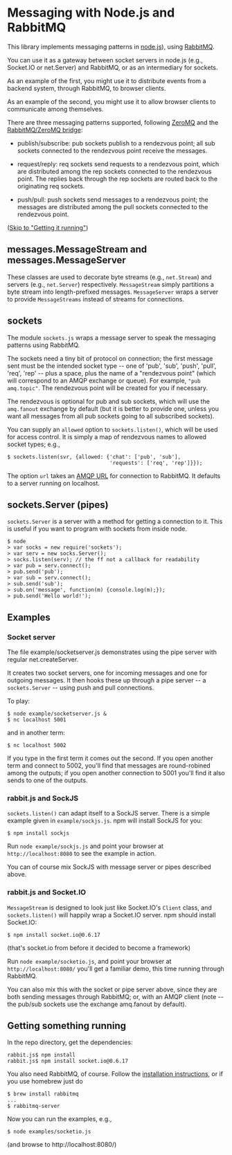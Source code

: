 # Messaging with Node.js and RabbitMQ

This library implements messaging patterns in
[node.js](http://nodejs.org/)), using
[RabbitMQ](http://www.rabbitmq.com/).

You can use it as a gateway between socket servers in node.js (e.g.,
Socket.IO or net.Server) and RabbitMQ, or as an intermediary for
sockets.

As an example of the first, you might use it to distribute events from
a backend system, through RabbitMQ, to browser clients.

As an example of the second, you might use it to allow browser clients
to communicate among themselves.

There are three messaging patterns supported, following
[ZeroMQ](http://zeromq.org/) and the [RabbitMQ/ZeroMQ
bridge](http://github.com/rabbitmq/rmq-0mq/):

 - publish/subscribe: pub sockets publish to a rendezvous point; all
   sub sockets connected to the rendezvous point receive the messages.

 - request/reply: req sockets send requests to a rendezvous point,
   which are distributed among the rep sockets connected to the
   rendezvous point.  The replies back through the rep sockets are
   routed back to the originating req sockets.

 - push/pull: push sockets send messages to a rendezvous point; the
   messages are distributed among the pull sockets connected to the
   rendezvous point.

(<a href="#running">Skip to "Getting it running"</a>)

## messages.MessageStream and messages.MessageServer

These classes are used to decorate byte streams (e.g., `net.Stream`) and
servers (e.g., `net.Server`) respectively. `MessageStream` simply
partitions a byte stream into length-prefixed
messages. `MessageServer` wraps a server to provide `MessageStreams`
instead of streams for connections.

## sockets

The module `sockets.js` wraps a message server to speak the messaging
patterns using RabbitMQ.

The sockets need a tiny bit of protocol on connection; the first
message sent must be the intended socket type -- one of 'pub', 'sub',
'push', 'pull', 'req', 'rep' -- plus a space, plus the name of a
"rendezvous point" (which will correspond to an AMQP exchange or
queue).  For example, `"pub amq.topic"`.  The rendezvous point will be
created for you if necessary.

The rendezvous is optional for pub and sub sockets, which will use the
`amq.fanout` exchange by default (but it is better to provide one,
unless you want all messages from all pub sockets going to all
subscribed sockets).

You can supply an `allowed` option to `sockets.listen()`, which will
be used for access control. It is simply a map of rendezvous names to
allowed socket types; e.g.,

    $ sockets.listen(svr, {allowed: {'chat': ['pub', 'sub'],
                                     'requests': ['req', 'rep']}});

The option `url` takes an [AMQP
URL](http://rdoc.info/github/ruby-amqp/amqp/master/file/docs/ConnectingToTheBroker.textile#Using_connection_strings)
for connection to RabbitMQ. It defaults to a server running on
localhost.

## sockets.Server (pipes)

<code>sockets.Server</code> is a server with a method for getting a
connection to it.  This is useful if you want to program with sockets
from inside node.

    $ node
    > var socks = new require('sockets');
    > var serv = new socks.Server();
    > socks.listen(serv); // the ff not a callback for readability
    > var pub = serv.connect();
    > pub.send('pub');
    > var sub = serv.connect();
    > sub.send('sub');
    > sub.on('message', function(m) {console.log(m);});
    > pub.send('Hello world!');

## Examples

### Socket server

The file example/socketserver.js demonstrates using the pipe server
with regular net.createServer.

It creates two socket servers, one for incoming messages and one for
outgoing messages. It then hooks these up through a pipe server -- a
`sockets.Server` -- using push and pull connections.

To play:

    $ node example/socketserver.js &
    $ nc localhost 5001

and in another term:

    $ nc localhost 5002

If you type in the first term it comes out the second. If you open
another term and connect to 5002, you'll find that messages are
round-robined among the outputs; if you open another connection to
5001 you'll find it also sends to one of the outputs.

### rabbit.js and SockJS

`sockets.listen()` can adapt itself to a SockJS server. There is a
simple example given in `example/sockjs.js`. npm will install SockJS
for you:

    $ npm install sockjs

Run `node example/sockjs.js` and point your browser at
`http://localhost:8080` to see the example in action.

You can of course mix SockJS with message server or pipes described
above.

### rabbit.js and Socket.IO

`MessageStream` is designed to look just like Socket.IO's `Client`
class, and `sockets.listen()` will happily wrap a Socket.IO
server. npm should install Socket.IO:

    $ npm install socket.io@0.6.17

(that's socket.io from before it decided to become a framework)

Run `node example/socketio.js`, and point your browser at
`http://localhost:8080/` you'll get a familiar demo, this time running
through RabbitMQ.

You can also mix this with the socket or pipe server above, since they
are both sending messages through RabbitMQ; or, with an AMQP client
(note -- the pub/sub sockets use the exchange amq.fanout by default).

<a name="running"></a>
## Getting something running

In the repo directory, get the dependencies:

    rabbit.js$ npm install
    rabbit.js$ npm install socket.io@0.6.17

You also need RabbitMQ, of course. Follow the [installation
instructions](http://www.rabbitmq.com/install.html), or if you
use homebrew just do

    $ brew install rabbitmq
    ...
    $ rabbitmq-server

Now you can run the examples, e.g.,

    $ node examples/socketio.js

(and browse to http://localhost:8080/)
